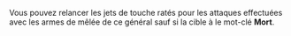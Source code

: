 Vous pouvez relancer les jets de touche ratés pour les attaques effectuées avec les armes de mêlée de ce général sauf si la cible à le mot-clé **Mort**.